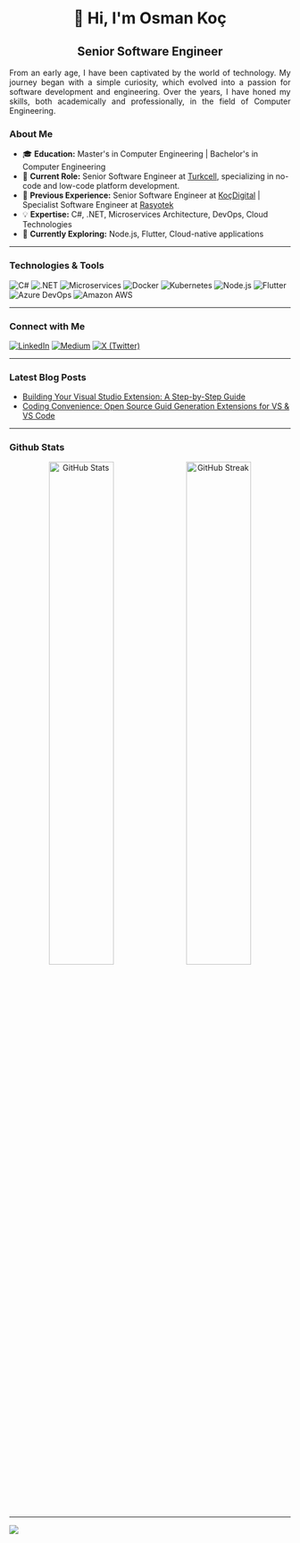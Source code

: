 <h1 align="center">👋 Hi, I'm Osman Koç</h1>
<h2 align="center">Senior Software Engineer</h2>

<p align="justify"> 
From an early age, I have been captivated by the world of technology. My journey began with a simple curiosity, which evolved into a passion for software development and engineering. Over the years, I have honed my skills, both academically and professionally, in the field of Computer Engineering.
</p>

<h3>About Me</h3>
<ul>
    <li>🎓 <b>Education:</b> Master's in Computer Engineering | Bachelor's in Computer Engineering</li>
    <li>💼 <b>Current Role:</b> Senior Software Engineer at <a href="https://www.turkcell.com.tr/" target="_blank">Turkcell</a>, specializing in no-code and low-code platform development.</li>
    <li>🏢 <b>Previous Experience:</b> Senior Software Engineer at <a href="https://www.kocdigital.com/en-us/home" target="_blank">KoçDigital</a> | Specialist Software Engineer at <a href="https://rasyotek.com.tr/" target="_blank">Rasyotek</a></li>
    <li>💡 <b>Expertise:</b> C#, .NET, Microservices Architecture, DevOps, Cloud Technologies</li>
    <li>🌱 <b>Currently Exploring:</b> Node.js, Flutter, Cloud-native applications</li>
</ul>

<hr>

<h3>Technologies & Tools</h3>

<p align="left">
    <img src="https://img.shields.io/badge/C%23-239120?style=for-the-badge&logo=c-sharp&logoColor=white" alt="C#"/>
    <img src="https://img.shields.io/badge/.NET-5C2D91?style=for-the-badge&logo=.net&logoColor=white" alt=".NET"/>
    <img src="https://img.shields.io/badge/Microservices-ff6a00?style=for-the-badge&logo=Microservices&logoColor=white" alt="Microservices"/>
    <img src="https://img.shields.io/badge/Docker-0db7ed?style=for-the-badge&logo=docker&logoColor=white" alt="Docker"/>
    <img src="https://img.shields.io/badge/Kubernetes-326ce5?style=for-the-badge&logo=kubernetes&logoColor=white" alt="Kubernetes"/>
    <img src="https://img.shields.io/badge/Node.js-43853D?style=for-the-badge&logo=node.js&logoColor=white" alt="Node.js"/>
    <img src="https://img.shields.io/badge/Flutter-02569B?style=for-the-badge&logo=flutter&logoColor=white" alt="Flutter"/>
    <img src="https://img.shields.io/badge/Azure_DevOps-0078D7?style=for-the-badge&logo=azure-devops&logoColor=white" alt="Azure DevOps"/>
    <img src="https://img.shields.io/badge/Amazon_AWS-FF9900?style=for-the-badge&logo=amazonaws&logoColor=white" alt="Amazon AWS"/>
</p>

<hr>

<h3>Connect with Me</h3>

<p align="left">
    <a href="https://linkedin.com/in/osman-koc" target="_blank"><img src="https://img.shields.io/badge/LinkedIn-12100E?style=for-the-badge&logo=linkedin&logoColor=white" alt="LinkedIn"/></a>
    <a href="https://osman-koc.medium.com/" target="_blank"><img src="https://img.shields.io/badge/Medium-12100E?style=for-the-badge&logo=medium&logoColor=white" alt="Medium"/></a>
    <a href="https://twitter.com/osmkoc" target="_blank"><img src="https://img.shields.io/badge/Twitter-12100E?style=for-the-badge&logo=X" alt="X (Twitter)"/></a>
</p>

<hr>

<h3>Latest Blog Posts</h3>
<p align="left">

<!-- BLOG-POST-LIST:START -->
- [Building Your Visual Studio Extension: A Step-by-Step Guide](https://osman-koc.medium.com/building-your-visual-studio-extension-a-step-by-step-guide-e58db07971a8/)
- [Coding Convenience: Open Source Guid Generation Extensions for VS & VS Code](https://osman-koc.medium.com/coding-convenience-open-source-guid-generation-extensions-for-vs-vs-code-675a766fa496/)
<!-- BLOG-POST-LIST:END --> 

</p>

<hr>

<h3>Github Stats</h3>
<div align="center">
    <img alt="GitHub Stats" width="48%" src="https://github-readme-stats.vercel.app/api?username=osman-koc&show_icons=true&theme=radical&count_private=true">
    <img alt="GitHub Streak" width="48%" src="https://github-readme-streak-stats.herokuapp.com/?user=osman-koc&theme=algolia&hide_border=true">
</div>

<hr>

![](https://komarev.com/ghpvc/?username=osman-koc)

